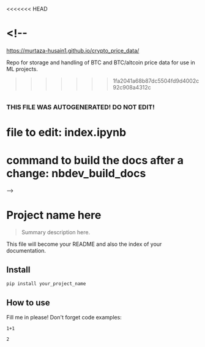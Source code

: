 <<<<<<< HEAD

# <!--

https://murtaza-husain1.github.io/crypto_price_data/

Repo for storage and handling of BTC and BTC/altcoin price data for use in ML projects.

> > > > > > > 1fa2041a68b87dc5504fd9d4002c92c908a4312c

###### ###########################################

### THIS FILE WAS AUTOGENERATED! DO NOT EDIT!

###### ###########################################

# file to edit: index.ipynb

# command to build the docs after a change: nbdev_build_docs

-->

# Project name here

> Summary description here.

This file will become your README and also the index of your documentation.

## Install

`pip install your_project_name`

## How to use

Fill me in please! Don't forget code examples:

<div class="codecell" markdown="1">
<div class="input_area" markdown="1">

```
1+1
```

</div>

<div class="output_area" markdown="1">





```
2
```



</div>

</div>
